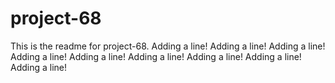 # project-68

This is the readme for project-68.
Adding a line!
Adding a line!
Adding a line!
Adding a line!
Adding a line!
Adding a line!
Adding a line!
Adding a line!
Adding a line!
